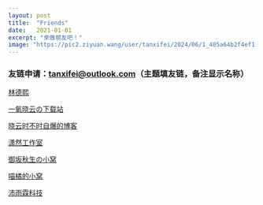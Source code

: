 ```yaml
---
layout: post
title:  "Friends"
date:   2021-01-01
excerpt: "來做朋友吧！"
image: "https://pic2.ziyuan.wang/user/tanxifei/2024/06/1_405a64b2f4ef1.jpg"
---
```


### **友链申请：tanxifei@outlook.com（主题填友链，备注显示名称）**
<head>
    <title>页面以迁移。</title>
    <script type="text/javascript">
        // 在页面加载完成后执行
        window.onload = function() {
            // 弹出提示框告知用户网站已迁移
            var confirmStatus = confirm("我的博客已迁移至新地址，本页面已停止更新，新的友链位于新站主页，准备跳转...");
            if(confirmStatus) {
                // 用户点击“确定”后进行跳转
                window.location.href = "http://www.shirleytan.top"; // 请将此URL替换为实际的新网站URL
            } else {
                // 用户点击“取消”，可以选择是否也进行跳转或做其他处理
                window.location.href = "http://www.shirleytan.top"; // 重复设置以确保最终总是跳转，可按需修改逻辑
            }
        };
    </script>
</head>

[林德熙](https://blog.lindexi.com/)

[一氧晓云の下载站](https://d.oxyxc.top/)

[晓云时不时自爆的博客](https://blog.oxyxc.top/)

[潇然工作室](https://www.xrgzs.top/)

[御坂秋生の小窝](https://www.akio.top/)

[喵橘的小窝](https://www.xfunny.top/)

[沛雨霖科技](https://www.pylin.cn)
